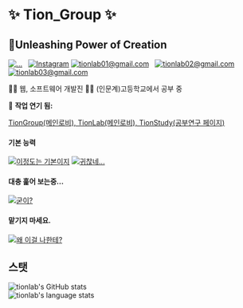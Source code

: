 # ✨ Tion_Group ✨  
## 🔮Unleashing Power of Creation
[![...](https://i.ibb.co/5LtwJQm/led.jpg)](about:black)
   [![Instagram](https://img.shields.io/static/v1?label=Instagram&message=%20&color=orange&logo=Instagram&style=flat-square&logoColor=white)](https://www.instagram.com/not._.tion)
   [![tionlab01@gmail.com](https://img.shields.io/static/v1?label=tionlab01@gmail.com&message=%20&color=red&logo=gmail&style=flat-square&logoColor=white)](mailto:tionlab01@gmail.com)  
   [![tionlab02@gmail.com](https://img.shields.io/static/v1?label=tionlab02@gmail.com&message=%20&color=yellow&logo=gmail&style=flat-square&logoColor=white)](mailto:tionlab02@gmail.com)  
   [![tionlab03@gmail.com](https://img.shields.io/static/v1?label=tionlab03@gmail.com&message=%20&color=blue&logo=gmail&style=flat-square&logoColor=white)](mailto:tionlab03@gmail.com)  

👨‍💻 웹, 소프트웨어 개발진
👨‍🎓 (인문계)고등학교에서 공부 중 

🚧 **작업 연기 됨:** 

[TionGroup(메인로비), TionLab(메인로비), TionStudy(공부연구 페이지)](about:blank)


#### 기본 능력
[![이정도는 기본이지](https://skillicons.dev/icons?i=vscode,js,react,html,css,arduino,ae,discord,bots,git,github,heroku,instagram,md,mongodb,netlify,nodejs,ps,powershell)](about:black)
[![귀찮네...](https://skillicons.dev/icons?i=au,blender,ai,py,ts)](about:black)

#### 대충 훑어 보는중...
[![굳이?](https://skillicons.dev/icons?i=linux,go)](about:black)

#### 맡기지 마세요.
[![왜 이걸 나한테?](https://skillicons.dev/icons?i=cs,cpp,raspberrypi,ruby,c,wordpress)](about:black)

## 스탯
![tionlab's GitHub stats](https://github-readme-stats.vercel.app/api?username=tionlab&count_private=true&theme=radical)<br>
![tionlab's language stats](https://github-readme-stats.vercel.app/api/top-langs/?username=tionlab&langs_count=8&layout=compact&theme=radical)



